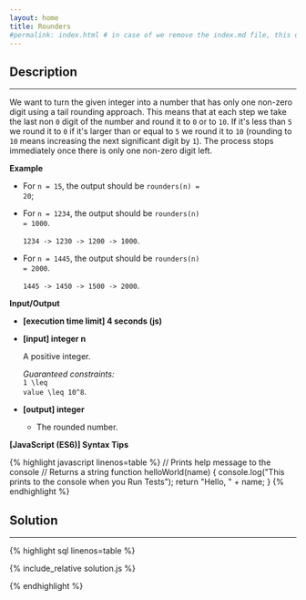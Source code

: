 ```yaml
---
layout: home
title: Rounders
#permalink: index.html # in case of we remove the index.md file, this doc will be the index page
---
```


<div class="row">
<div class="columnStmt" markdown="1">

## Description

---

We want to turn the given integer into a number that has only one non-zero digit using a tail rounding approach. This means that at each step we take the last non <code>0</code> digit of the number and round it to <code>0</code> or to <code>10</code>. If it's less than <code>5</code> we round it to <code>0</code> if it's larger than or equal to <code>5</code> we round it to <code>10</code> (rounding to <code>10</code> means increasing the next significant digit by <code>1</code>). The process stops immediately once there is only one non-zero digit left.

**Example**

- For <code>n = 15</code>, the output should be
  <code>rounders(n) = 20</code>;

- For <code>n = 1234</code>, the output should be
  <code>rounders(n) = 1000</code>.

  <code>1234 -> 1230 -> 1200 -> 1000</code>.

- For <code>n = 1445</code>, the output should be
  <code>rounders(n) = 2000</code>.

  <code>1445 -> 1450 -> 1500 -> 2000</code>.

**Input/Output**

- **[execution time limit] 4 seconds (js)**

- **[input] integer n**

  A positive integer.

  _Guaranteed constraints:_<br>
  <code type='math/tex'>1 \leq value \leq 10^8</code>.

- **[output] integer**

  - The rounded number.

**[JavaScript (ES6)] Syntax Tips**

{% highlight javascript linenos=table %}
// Prints help message to the console
// Returns a string
function helloWorld(name) {
console.log("This prints to the console when you Run Tests");
return "Hello, " + name;
}
{% endhighlight %}

</div>
<div class="columnSol" markdown="1">

## Solution

---

{% highlight sql linenos=table %}

{% include_relative solution.js %}

{% endhighlight %}

</div>
</div>

